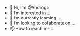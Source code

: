 - 👋 Hi, I’m @Androgb
- 👀 I’m interested in ...
- 🌱 I’m currently learning ...
- 💞️ I’m looking to collaborate on ...
- 📫 How to reach me ...

<!---
Androgb/Androgb is a ✨ special ✨ repository because its `README.md` (this file) appears on your GitHub profile.
You can click the Preview link to take a look at your changes.
--->
